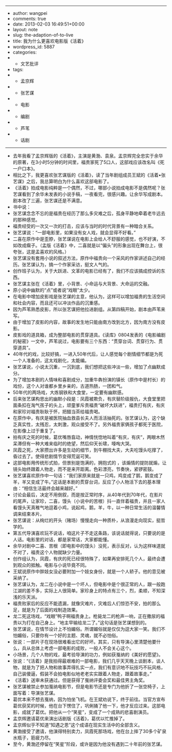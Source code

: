 - ---
- author: wangpei
- comments: true
- date: 2013-02-03 16:49:51+00:00
- layout: note
- slug: the-adaption-of-to-live
- title: 我为什么更喜欢电影版《活着》
- wordpress_id: 5887
- categories:
- - 文艺批评
- tags:
- - 孟京辉
- - 张艺谋
- - 电影
- - 编剧
- - 芦苇
- - 话剧
- ---
- 去年我看了孟京辉版的《活着》，主演是黄渤、袁泉。孟京辉完全忠实于余华的原著，在3小时5分钟的时间里，福贵家死了5口人，这部戏应该改名叫《死一户口本》。
- 相比之下，我更喜欢张艺谋版的《活着》，读了当年剧组成员王斌的《活着•张艺谋》之后，我总算明白为什么喜欢这部电影了。
- 《活着》拍成电影纯粹是一个偶然，不过，哪部小说拍成电影不是偶然呢？张艺谋看到了余华未发表的小说手稿，一夜看完，很感兴趣。让余华写成剧本。剧本改了三遍，张艺谋还是不满意。
- 书中说：
- 张艺谋念念不忘的是福贵在经历了那么多灾难之后，孤身平静地牵着老牛远去的那种感觉。
- 福贵经受的一次又一次的打击，应该与当时的时代背景有一种暗合关系。
- 张艺谋说：“一部电影里，如果没有女人戏，就会显得不好看。”
- 二喜在原作中是歪脖，张艺谋说在电影上会给人不舒服的感觉，也不好演，不如改成瘸子。（孟版《活着》中，二喜就是以“偏头”的形象出现在舞台上，很夸张，这是孟喜欢的风格。）
- 张艺谋没有套用小说的叙述方法，原作中福贵向一个采风的作家讲述自己的经历。张艺谋认为，搞一个作家采访，挺文人气的。
- 创作班子认为，关于大跃进、文革的电影已经有了，我们不应该搞成控诉的东西。
- 张艺谋主张在《活着》里，小背景、小命运与大背景、大命运的交融。
- 原小说中幽默的“点”或者说“戏眼”太少。
- 在电影中增加皮影戏是张艺谋的主意，他认为，这样可以增加福贵的生活空间和社会内容，而且还可以冲淡作品的沉重感。
- 因为芦苇熟悉皮影，所以张艺谋把他拉进剧组。从第四稿开始，剧本由芦苇来写。
- 由于增加了皮影的内容，故事的发生地只能由南方改到北方，因为南方没有皮影。
- 皮影戏的道具箱，成为整部电影的贯穿道具。《读库》0804发表的《电影编剧的秘密》一文中，芦苇说过，电影要有三个东西：“贯穿台词、贯穿行为、贯穿道具”。
- 40年代的戏，比较好搞，一进入50年代后，让人感觉每个剧情细节都是为死一个人准备的，这太戏剧化，太能编。
- 张艺谋说，小说太沉重，一沉到底，我们想把这些冲淡一些，增加了点幽默成分。
- 为了增加本剧的人情味和喜剧成分，加重牛犇扮演的镇长（原作中是村长）的戏份，这个人对谁都乡里乡亲的，古道热肠，一团和气。
- 50年代的两场戏，大炼钢铁和大食堂，一定要有幽默感。
- 后来张艺谋构思出的幽默小段是：凤霞被欺负，有庆替阶级报仇，大食堂里把面条扣在淘气孩子的头上，顽童爹斥责福贵“破坏大跃进”，福贵打有庆，有庆和家珍对福贵耿耿于怀，把醋当茶给福贵喝。
- 在原作中，有庆是被医院抽血救县长夫人而活活抽死的。张艺谋认为，这个缺乏真实性，太残忍，太刺激，观众接受不了。另外福贵家俩孩子都死于医院，在影像上过于重复了。
- 拍有庆之死的时候，葛优嘴唇翕动，神情恍惚地叫着“有庆，有庆”，两眼木然呆滞但有一种大难来临时的绝望，然后仰天长啸，嚎啕大哭。
- 凤霞之死，大家攒出许多是生动的细节，到牛棚找大夫，大夫吃馒头吃撑了，昏过去了。使得悲剧情节变得荒诞可笑。
- 这部电影用传统形式拍，但景别是饱满的，拥抱式的 ，该煽情的提防就煽，让镜头始终跟着人物走，而不是来开距离。色彩漂亮，节奏快，紧锣密鼓。
- 张艺谋喜欢原作中一句话：“我们家原来就是一只鸡，鸡变成了鹅，鹅变成了羊，羊又变成了牛。”这话是本剧的贯穿台词，反应了小人物活下去的基本理由：“相信生活最终会越来越好。”
- 讨论会最后，决定不用倒叙，而是按正常时序，从40年代到70年代，在影片的尾声，让家珍，二喜，馒头（小说中的苦根）抖一直伴着福贵，并且一家人看馒头天真稚气地逗着小鸡，说起鸡，鹅，羊，牛，以一种日常生活的温馨情调来结束本片。
- 张艺谋说：从绚烂的开头（赌场）慢慢走向一种质朴，从浪漫走向现实，挺哲学的。
- 第五代导演喜欢玩不说话，咱这片子不走这条路，该说话就得说，只要说的是人话。电影里的对话，都是家常话，大家都能懂。
- 余华对剧中二喜、苦根（即电影中的馒头）没死，表示反对，认为这样味道就不对了，福贵这个人物就缺少力量。
- 创作组认为，凤霞，有庆的死已经很特殊了，如果再安排死几个人，最终会遭到观众的抵触。电影与小说毕竟不同。
- 王斌说原作中胖妓女没必要附加一个妓女身份，就是一个人轿子。他的意见被采纳了。
- 张艺谋认为，龙二在小说中是一个坏人，但电影中是个很正常的人，跟一般跑江湖的差不多，实际上人很简单。家珍身上的特点有三个，烈，柔顺，不知深浅的乐天派。
- 福贵败家后的反应不能遗漏，就像灾难片，灾难后人们惊恐不安，拍的那么足，就是为了后面的戏制造效果。
- 龙二死这场戏，“戏眼”鸭子啊福贵身上。枪毙龙二的枪声一响，正在撒尿的福贵以为打在自己身上。“地主早输给龙二了。”这句话是张艺谋想到的。
- 张艺谋说，在情节设计上不怕媚俗。所谓媚俗就是仅仅为逗大家一笑。我们不怕媚俗，只要你有一个好的主题、灵魂，就不必怕俗。
- 张说：一部片子在现场很难看出它的好坏。其实，只有导演心里清楚他要什么，兵从总体上考虑一部电影的成败，一般人不会关心这个。
- 小场景，几个人物的戏，最考验导演的功力，例如获戛纳的《美好的愿望》。
- 张说：“《活着》是我拍得最艰难的一部电影，我们几乎天天晚上谈剧本，谈人物，就是为了把人物和故事弄得扎实一点，我们有意识地不玩技巧不玩风格，自己装傻逼，假装不会拍电影似地老老实实跟着人物走，跟着故事走。”
- 《活着》送审未获通过。但是获得了戛纳评委会奖和最佳男主角奖。
- 张艺谋被禁止参加戛纳电影节，但是电影节还是专门为他折了一张空椅子，上面写着：导演张艺谋。
- 葛优本来不想去戛纳，因为怕坐飞机。在王斌劝说下，终于前往。当官方宣布葛优获奖的时候，他在台下愣住了，巩俐捅了他一下，他才反应过来。这部电影，成就了葛优。把他从一个“笑星”，变成了一个成熟的悲喜剧演员。
- 孟京辉邀请葛优来演出话剧版《活着》，葛优以忙推掉了。
- 孟京辉似乎不知道“知遇之恩”这个成语在现实生活中的全部含义。
- 黄渤接受了邀请，他演得特别卖力，凤霞死那场戏，他在台上摔了30多个矿泉水瓶子，筋疲力尽。
- 至今，黄渤还停留在“笑星”阶段，或许是因为他没有遇到二十年前的张艺谋。
